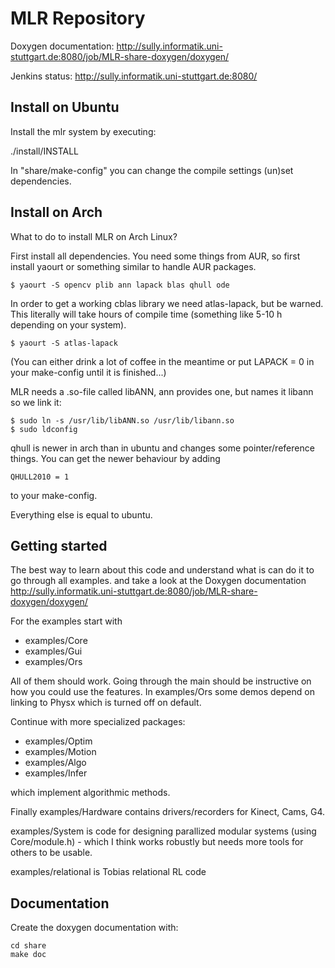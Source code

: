 # MLR Repository

Doxygen documentation: http://sully.informatik.uni-stuttgart.de:8080/job/MLR-share-doxygen/doxygen/

Jenkins status: http://sully.informatik.uni-stuttgart.de:8080/


## Install on Ubuntu
Install the mlr system by executing:

  ./install/INSTALL

In "share/make-config" you can change the compile settings (un)set
dependencies.


## Install on Arch

What to do to install MLR on Arch Linux?

First install all dependencies. You need some things from AUR, so first install
yaourt or something similar to handle AUR packages.

    $ yaourt -S opencv plib ann lapack blas qhull ode

In order to get a working cblas library we need atlas-lapack, but be warned.
This literally will take hours of compile time (something like 5-10 h depending
on your system).

    $ yaourt -S atlas-lapack

(You can either drink a lot of coffee in the meantime or put LAPACK = 0 in your
make-config until it is finished...)

MLR needs a .so-file called libANN, ann provides one, but names it libann so we
link it:

    $ sudo ln -s /usr/lib/libANN.so /usr/lib/libann.so
    $ sudo ldconfig

qhull is newer in arch than in ubuntu and changes some pointer/reference things.
You can get the newer behaviour by adding

    QHULL2010 = 1

to your make-config.

Everything else is equal to ubuntu.


## Getting started

The best way to learn about this code and understand what is can do it to go through all examples.
and take a look at the Doxygen documentation http://sully.informatik.uni-stuttgart.de:8080/job/MLR-share-doxygen/doxygen/

For the examples start with

 - examples/Core
 - examples/Gui
 - examples/Ors

All of them should work. Going through the main should be instructive on how you could use the features. In examples/Ors some demos depend on linking to Physx which is turned off on default.

Continue with more specialized packages:

 - examples/Optim
 - examples/Motion
 - examples/Algo
 - examples/Infer

which implement algorithmic methods.

Finally examples/Hardware contains drivers/recorders for Kinect, Cams, G4.

examples/System is code for designing parallized modular systems (using Core/module.h) - which I think works robustly but needs more tools for others to be usable.

examples/relational is Tobias relational RL code


## Documentation

Create the doxygen documentation with:

    cd share
    make doc
